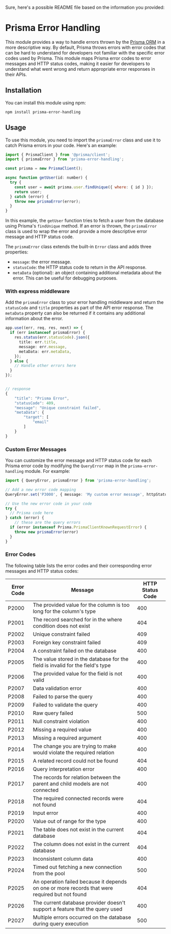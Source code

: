Sure, here's a possible README file based on the information you provided:

# Prisma Error Handling

This module provides a way to handle errors thrown by the [Prisma ORM](https://www.prisma.io/) in a more descriptive way. By default, Prisma throws errors with error codes that can be hard to understand for developers not familiar with the specific error codes used by Prisma. This module maps Prisma error codes to error messages and HTTP status codes, making it easier for developers to understand what went wrong and return appropriate error responses in their APIs.

## Installation

You can install this module using npm:

```
npm install prisma-error-handling
```

## Usage

To use this module, you need to import the `prismaError` class and use it to catch Prisma errors in your code. Here's an example:

```javascript
import { PrismaClient } from '@prisma/client';
import { prismaError } from 'prisma-error-handling';

const prisma = new PrismaClient();

async function getUser(id: number) {
  try {
    const user = await prisma.user.findUnique({ where: { id } });
    return user;
  } catch (error) {
    throw new prismaError(error);
  }
}
```

In this example, the `getUser` function tries to fetch a user from the database using Prisma's `findUnique` method. If an error is thrown, the `prismaError` class is used to wrap the error and provide a more descriptive error message and HTTP status code.

The `prismaError` class extends the built-in `Error` class and adds three properties:

- `message`: the error message.
- `statusCode`: the HTTP status code to return in the API response.
- `metaData` (optional): an object containing additional metadata about the error. This can be useful for debugging purposes.


### With express middleware
Add the `prismaError` class to your error handling middleware and return the `statusCode` and `title` properties as part of the API error response. The `metaData` property can also be returned if it contains any additional information about the error.
```ts
app.use((err, req, res, next) => {
  if (err instanceof prismaError) {
    res.status(err.statusCode).json({
      title: err.title,
      message: err.message,
      metaData: err.metaData,
    });
  } else {
    // Handle other errors here
  }
});
```

```ts

// response
{
    "title": "Prisma Error",
    "statusCode": 409,
    "message": "Unique constraint failed",
    "metaData": {
        "target": [
            "email"
        ]
    }
}


```
### Custom Error Messages
You can customize the error message and HTTP status code for each Prisma error code by modifying the `QueryError` map in the `prisma-error-handling` module. For example:

```ts
import { QueryError, prismaError } from 'prisma-error-handling';

// Add a new error code mapping
QueryError.set('P3000', { message: 'My custom error message', httpStatus: 422 });

// Use the new error code in your code
try {
  // Prisma code here
} catch (error) {
    // these are the query errors
  if (error instanceof Prisma.PrismaClientKnownRequestError) {
    throw new prismaError(error)
  }
}
```


### Error Codes

The following table lists the error codes and their corresponding error messages and HTTP status codes:

| Error Code | Message                                                                   | HTTP Status Code |
| ---------- | ------------------------------------------------------------------------- | ---------------- |
| P2000      | The provided value for the column is too long for the column's type       | 400              |
| P2001      | The record searched for in the where condition does not exist             | 404              |
| P2002      | Unique constraint failed                                                 | 409              |
| P2003      | Foreign key constraint failed                                             | 409              |
| P2004      | A constraint failed on the database                                       | 400              |
| P2005      | The value stored in the database for the field is invalid for the field's type | 400              |
| P2006      | The provided value for the field is not valid                             | 400              |
| P2007      | Data validation error                                                     | 400              |
| P2008      | Failed to parse the query                                                 | 400              |
| P2009      | Failed to validate the query                                              | 400              |
| P2010      | Raw query failed                                                          | 500              |
| P2011      | Null constraint violation                                                 | 400              |
| P2012      | Missing a required value                                                  | 400              |
| P2013      | Missing a required argument                                               | 400              |
| P2014      | The change you are trying to make would violate the required relation      | 400              |
| P2015      | A related record could not be found                                        | 404              |
| P2016      | Query interpretation error                                                | 400              |
| P2017      | The records for relation between the parent and child models are not connected | 400           |
| P2018      | The required connected records were not found                              | 404              |
| P2019      | Input error                                                                | 400              |
| P2020      | Value out of range for the type                                            | 400              |
| P2021      | The table does not exist in the current database                           | 404              |
| P2022      | The column does not exist in the current database                          | 404              |
| P2023      | Inconsistent column data                                                   | 400              |
| P2024      | Timed out fetching a new connection from the pool                          | 500              |
| P2025      | An operation failed because it depends on one or more records that were required but not found | 404 |
| P2026      | The current database provider doesn't support a feature that the query used | 400           |
| P2027      | Multiple errors occurred on the database during query execution             | 500              |
